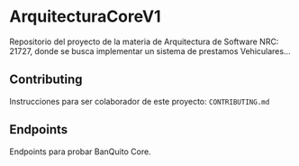 # ArquitecturaCoreV1

Repositorio del proyecto de la materia de Arquitectura de Software NRC: 21727, donde se busca implementar un sistema de prestamos Vehiculares...

## Contributing

Instrucciones para ser colaborador de este proyecto: `CONTRIBUTING.md`

## Endpoints

Endpoints para probar BanQuito Core.